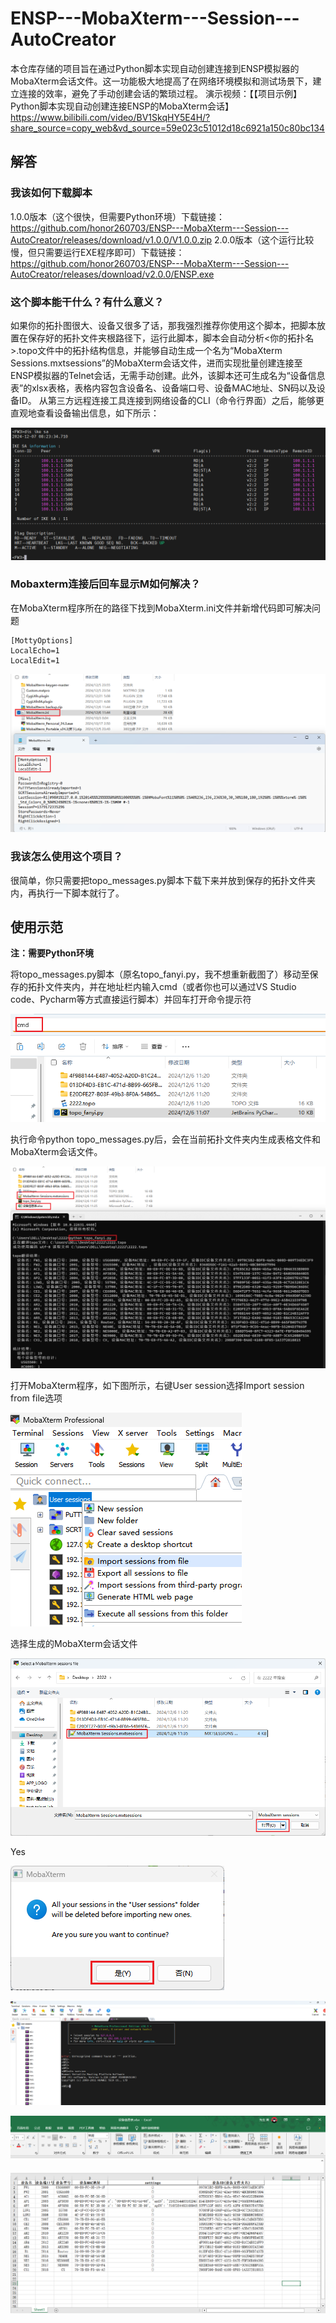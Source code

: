 # ENSP---MobaXterm---Session---AutoCreator
本仓库存储的项目旨在通过Python脚本实现自动创建连接到ENSP模拟器的MobaXterm会话文件。这一功能极大地提高了在网络环境模拟和测试场景下，建立连接的效率，避免了手动创建会话的繁琐过程。
演示视频：【【项目示例】Python脚本实现自动创建连接ENSP的MobaXterm会话】 https://www.bilibili.com/video/BV1SkqHY5E4H/?share_source=copy_web&vd_source=59e023c51012d18c6921a150c80bc134
## 解答
### 我该如何下载脚本
1.0.0版本（这个很快，但需要Python环境）下载链接：https://github.com/honor260703/ENSP---MobaXterm---Session---AutoCreator/releases/download/v1.0.0/V1.0.0.zip
2.0.0版本（这个运行比较慢，但只需要运行EXE程序即可）下载链接：https://github.com/honor260703/ENSP---MobaXterm---Session---AutoCreator/releases/download/v2.0.0/ENSP.exe
### 这个脚本能干什么？有什么意义？

如果你的拓扑图很大、设备又很多了话，那我强烈推荐你使用这个脚本，把脚本放置在保存好的拓扑文件夹根路径下，运行此脚本，脚本会自动分析<你的拓扑名>.topo文件中的拓扑结构信息，并能够自动生成一个名为“MobaXterm Sessions.mxtsessions”的MobaXterm会话文件，进而实现批量创建连接至ENSP模拟器的Telnet会话，无需手动创建。此外，该脚本还可生成名为“设备信息表”的xlsx表格，表格内容包含设备名、设备端口号、设备MAC地址、SN码以及设备ID。 从第三方远程连接工具连接到网络设备的CLI（命令行界面）之后，能够更直观地查看设备输出信息，如下所示：

![5e9bce01242470800628e067aff45469](./ReadMe/5e9bce01242470800628e067aff45469.jpg)

### Mobaxterm连接后回车显示M如何解决？ 

在MobaXterm程序所在的路径下找到MobaXterm.ini文件并新增代码即可解决问题

```
[MottyOptions]
LocalEcho=1
LocalEdit=1
```

![image-20241206115457756](./ReadMe/image-20241206115457756.png)

### 我该怎么使用这个项目？

很简单，你只需要把topo_messages.py脚本下载下来并放到保存的拓扑文件夹内，再执行一下脚本就行了。

## 使用示范

**注：需要Python环境**

将topo_messages.py脚本（原名topo_fanyi.py，我不想重新截图了）移动至保存的拓扑文件夹内，并在地址栏内输入cmd（或者你也可以通过VS Studio code、Pycharm等方式直接运行脚本）并回车打开命令提示符

![image-20241206113309723](./ReadMe/image-20241206113309723.png)

执行命令python topo_messages.py后，会在当前拓扑文件夹内生成表格文件和MobaXterm会话文件。

![image-20241206113638626](./ReadMe/image-20241206113638626.png)

打开MobaXterm程序，如下图所示，右键User session选择Import session from file选项

![{BD63A6ED-8288-4795-96EB-07950C212D90}](./ReadMe/{BD63A6ED-8288-4795-96EB-07950C212D90}.png)

选择生成的MobaXterm会话文件

![image-20241206114021564](./ReadMe/image-20241206114021564.png)

Yes

![image-20241206114038133](./ReadMe/image-20241206114038133.png)

![image-20241206114225200](./ReadMe/image-20241206114225200.png)

![image-20241206114416992](./ReadMe/image-20241206114416992.png)
